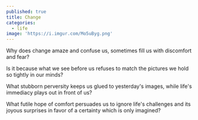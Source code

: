 ```yaml
---
published: true
title: Change
categories:
  - life
image: 'https://i.imgur.com/Mo5uByg.png'
---
```

Why does change
amaze and confuse us,
sometimes fill us 
with discomfort
and fear?

Is it because
what we see before us
refuses to match
the pictures 
we hold so tightly
in our minds?

What stubborn perversity
keeps us glued 
to yesterday's images,
while life's immediacy
plays out in front of us?

What futile hope of comfort
persuades us
to ignore life's challenges
and its joyous surprises
in favor of a certainty
which is only imagined?

